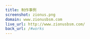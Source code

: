 ```yaml
---
title: 制作事例
screenshot: zionus.png
domain: www.zionusbsm.com
live_url: http://www.zionusbsm.com/
back_url: /#works
---
```


